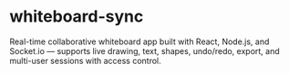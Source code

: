 # whiteboard-sync
Real-time collaborative whiteboard app built with React, Node.js, and Socket.io — supports live drawing, text, shapes, undo/redo, export, and multi-user sessions with access control.
